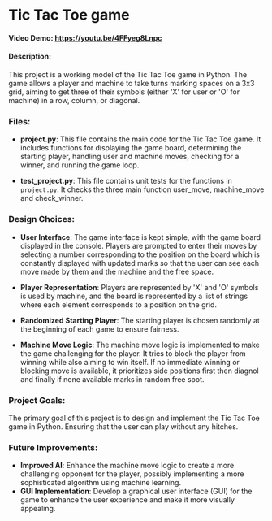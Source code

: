 # Tic Tac Toe game
#### Video Demo:  https://youtu.be/4FFyeg8Lnpc
#### Description:
This project is a working model of the Tic Tac Toe game in Python. The game allows a player and machine to take turns marking spaces on a 3x3 grid, aiming to get three of their symbols (either 'X' for user or 'O' for machine) in a row, column, or diagonal.

### Files:
- **project.py**: This file contains the main code for the Tic Tac Toe game. It includes functions for displaying the game board, determining the starting player, handling user and machine moves, checking for a winner, and running the game loop.

- **test_project.py**: This file contains unit tests for the functions in `project.py`. It checks the three main function user_move, machine_move and check_winner.

### Design Choices:
- **User Interface**: The game interface is kept simple, with the game board displayed in the console. Players are prompted to enter their moves by selecting a number corresponding to the position on the board which is constantly displayed with updated marks so that the user can see each move made by them and the machine and the free space.

- **Player Representation**: Players are represented by 'X' and 'O' symbols is used by machine, and the board is represented by a list of strings where each element corresponds to a position on the grid.

- **Randomized Starting Player**: The starting player is chosen randomly at the beginning of each game to ensure fairness.

- **Machine Move Logic**: The machine move logic is implemented to make the game challenging for the player. It tries to block the player from winning while also aiming to win itself. If no immediate winning or blocking move is available, it prioritizes side positions first then diagnol and finally  if none available marks in random free spot.

### Project Goals:
The primary goal of this project is to design and implement the Tic Tac Toe game in Python. Ensuring that the user can play without any hitches.

### Future Improvements:
- **Improved AI**: Enhance the machine move logic to create a more challenging opponent for the player, possibly implementing a more sophisticated algorithm using machine learning.
- **GUI Implementation**: Develop a graphical user interface (GUI) for the game to enhance the user experience and make it more visually appealing.
